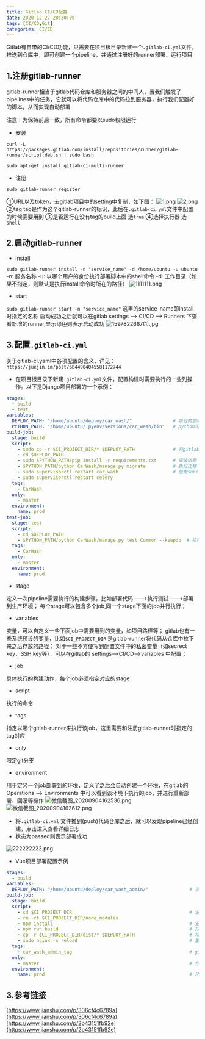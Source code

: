 ```yaml
---
title: Gitlab CI/CD配置
date: 2020-12-27 20:30:00
tags: [CI/CD,Git]
categories: CI/CD
---
```


Gitlab有自带的CI/CD功能，只需要在项目根目录新建一个`.gitlab-ci.yml`文件，推送到仓库中，即可创建一个pipeline，并通过注册好的runner部署、运行项目

<!--more-->

## 1.注册gitlab-runner
gitlab-runner相当于gitlab代码仓库和服务器之间的中间人，当我们触发了pipelines中的任务，它就可以将代码仓库中的代码拉到服务器，执行我们配置好的脚本，从而实现自动部署


注意：为保持前后一致，所有命令都要以sudo权限运行


- 安装

`curl -L https://packages.gitlab.com/install/repositories/runner/gitlab-runner/script.deb.sh | sudo bash`


`sudo apt-get install gitlab-ci-multi-runner`


- 注册

`sudo gitlab-runner register`


①URL以及token，去gitlab项目中的setting中复制，如下图：
![1.png](https://cdn.nlark.com/yuque/0/2020/png/480333/1594975213918-21a88996-f654-49f4-98b0-5a0353f6505e.png#align=left&display=inline&height=829&margin=%5Bobject%20Object%5D&name=1.png&originHeight=829&originWidth=1591&size=83750&status=done&style=stroke&width=1591)
![2.png](https://cdn.nlark.com/yuque/0/2020/png/480333/1594975228369-c31bcdd7-0fcc-4dd8-b184-d9311fcedc50.png#align=left&display=inline&height=852&margin=%5Bobject%20Object%5D&name=2.png&originHeight=852&originWidth=957&size=76152&status=done&style=stroke&width=957)
②tag
tag是作为这个gitlab-runner的标识，此后在`.gitlab-ci.yml`文件中配置的时候需要用到
③是否运行在没有tag的build上面
选`true`
④选择执行器
选`shell`


## 2.启动gitlab-runner

- install

`sudo gitlab-runner install -n "service_name" -d /home/ubuntu -u ubuntu`
-n: 服务名称
-u: 以哪个用户的身份执行部署脚本中的shell命令
-d: 工作目录（如果不指定，则默认是执行install命令时所在的路径）
![1111111.png](https://cdn.nlark.com/yuque/0/2020/png/480333/1597821172707-704fcac2-f70a-418b-a37d-e81bbef039c6.png#align=left&display=inline&height=213&margin=%5Bobject%20Object%5D&name=1111111.png&originHeight=213&originWidth=1361&size=20018&status=done&style=none&width=1361)

- start

`sudo gitlab-runner start -n "service_name"`
这里的service_name即install时指定的名称
启动成功之后就可以在gitlab settings --> CI/CD --> Runners 下查看新增的runner,显示绿色则表示启动成功
![1597822667(1).jpg](https://cdn.nlark.com/yuque/0/2020/jpeg/480333/1597822695447-c21ffb03-172a-42e7-860d-260112b29ea6.jpeg#align=left&display=inline&height=810&margin=%5Bobject%20Object%5D&name=1597822667%281%29.jpg&originHeight=810&originWidth=1606&size=94738&status=done&style=stroke&width=1606)
## 3.配置`.gitlab-ci.yml`
关于gitlab-ci.yaml中各项配置的含义，详见：`https://juejin.im/post/6844904045581172744`

- 在项目根目录下新建`.gitlab-ci.yml`文件，配置构建时需要执行的一些列操作。以下是Django项目部署的一个示例：
```yaml
stages:
  - build
  - test
variables:
  DEPLOY_PATH: "/home/ubuntu/deploy/car_wash/"               # 项目的部署路径
  PYTHON_PATH: "/home/ubuntu/.pyenv/versions/car_wash/bin"   # python可执行文件(bin)的路径
build-job:
  stage: build
  script:
    - sudo cp -r $CI_PROJECT_DIR/* $DEPLOY_PATH              # 将gitlab-runner拉下来的代码复制到部署路径
    - cd $DEPLOY_PATH
    - sudo $PYTHON_PATH/pip install -r requirements.txt      # 安装依赖
    - $PYTHON_PATH/python CarWash/manage.py migrate          # 执行迁移
    - sudo supervisorctl restart car_wash                    # 使用supervisor重启服务
    - sudo supervisorctl restart celery
  tags:
    - CarWash
  only:
    - master
  environment:
    name: prod
test-job:
  stage: test
  script:
    - cd $DEPLOY_PATH
    - $PYTHON_PATH/python CarWash/manage.py test Common --keepdb  # 执行测试
  tags:
    - CarWash
  only:
    - master
  environment:
    name: prod
```

- stage

定义一次pipeline需要执行的构建步骤，比如部署代码--->执行测试--->部署到生产环境；
每个stage可以包含多个job,同一个stage下面的job并行执行；


- variables

变量，可以自定义一些下面job中需要用到的变量，如项目路径等；
gitlab也有一些系统预设的变量，比如`$CI_PROJECT_DIR` 是gitlab-runner将代码从仓库中拉下来之后存放的路径；
对于一些不方便写到配置文件中的私密变量（如secrect key、SSH key等），可以在gitlab的 settings-->CI/CD-->variables 中配置；


- job

具体执行的构建动作，每个job必须指定对应的stage


- script

执行的命令


- tags

指定以哪个gitlab-runner来执行该job，这里需要和注册gitlab-runner时指定的tag对应


- only

限定git分支


- environment

用于定义一个job部署到的环境，定义了之后会自动创建一个环境，在gitlab的Operations --> Environments 中可以看到该环境下执行的job，并进行重新部署、回滚等操作
![微信截图_20200904162536.png](https://cdn.nlark.com/yuque/0/2020/png/480333/1599207997711-4f309391-4c1b-4abf-870e-852ab8839db2.png#align=left&display=inline&height=646&margin=%5Bobject%20Object%5D&name=%E5%BE%AE%E4%BF%A1%E6%88%AA%E5%9B%BE_20200904162536.png&originHeight=646&originWidth=1730&size=45518&status=done&style=stroke&width=1730)
![微信截图_20200904162612.png](https://cdn.nlark.com/yuque/0/2020/png/480333/1599208015050-b25b578c-5f50-43d6-8d44-8d668f7d7856.png#align=left&display=inline&height=651&margin=%5Bobject%20Object%5D&name=%E5%BE%AE%E4%BF%A1%E6%88%AA%E5%9B%BE_20200904162612.png&originHeight=651&originWidth=1793&size=43336&status=done&style=stroke&width=1793)


- 将`.gitlab-ci.yml` 文件推到(push)代码仓库之后，就可以发现pipeline已经创建，点击进入查看详细日志
- 状态为passed则表示部署成功

![222222222.png](https://cdn.nlark.com/yuque/0/2020/png/480333/1597822807524-fa71b867-e5c2-42eb-b49f-6b00edbe4a41.png#align=left&display=inline&height=779&margin=%5Bobject%20Object%5D&name=222222222.png&originHeight=779&originWidth=1782&size=51915&status=done&style=stroke&width=1782)

- Vue项目部署配置示例
```yaml
stages:
  - build
variables:
  DEPLOY_PATH: "/home/ubuntu/deploy/car_wash_admin/"               # 项目的部署路径
build-job:
  stage: build
  script:
    - cd $CI_PROJECT_DIR                                           # 进入代码目录
    - rm -rf $CI_PROJECT_DIR/node_modules
    - npm install                                                  # 安装依赖
    - npm run build                                                # 打包构建
    - cp -r $CI_PROJECT_DIR/dist/* $DEPLOY_PATH                    # 将打包完成的文件复制到部署路径
    - sudo nginx -s reload                                         # 重启Nginx
  tags:
    - car_wash_admin_tag                                           # gitlab-runner tag
  only:
    - master                                                       # 允许部署的分支
  environment:
    name: prod                                                     # 环境名称
```
## 3.参考链接
[https://www.jianshu.com/p/306cf4c6789a](https://www.jianshu.com/p/306cf4c6789a)
[https://www.jianshu.com/p/2b43151fb92e](https://www.jianshu.com/p/2b43151fb92e)
